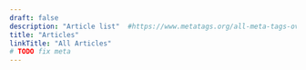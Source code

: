 ```yaml
---
draft: false
description: "Article list"  #https://www.metatags.org/all-meta-tags-overview/the-important-meta-tags/meta-name-description/
title: "Articles"
linkTitle: "All Articles"
# TODO fix meta
---
```

